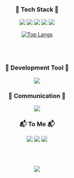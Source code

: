 <div align="center">
  <h3 align="center">🌳 Tech Stack 🌳</h3>
  <p align="center">
    <img src="https://img.shields.io/badge/HTML5-E34F26?logo=HTML5&logoColor=white&style=flat" /> 
    <img src="https://img.shields.io/badge/CSS3-1572B6?logo=CSS3&logoColor=white&style=flat" />
    <img src="https://img.shields.io/badge/JavaScript-F7DF1E?logo=JavaScript&logoColor=white&style=flat">
    <img src="https://img.shields.io/badge/Salesforce-00A1E0?logo=Salesforce&logoColor=white&style=flat">
    <img src="https://img.shields.io/badge/Node.js-339933?logo=Node.js&logoColor=white&style=flat" />
  </p>

  [![Top Langs](https://github-readme-stats.vercel.app/api/top-langs/?username=HongSik-Choi-94&layout=compact&theme=buefy&hide=css)](https://github.com/anuraghazra/github-readme-stats)
  
  <br/>
  <br/>
  
  <h3 align="center">🔨 Development Tool 🔨</h3>
  <p align="center">
    <img src="https://img.shields.io/badge/Visual Studio Code-007ACC?logo=Visual Studio Code&logoColor=white&style=flat" /> 
  </p>
  
  <h3 align="center">💬 Communication 💬</h3>
  <p align="center">
    <img src="https://img.shields.io/badge/Microsoft Teams-6264A7?logo=Microsoft Teams&logoColor=white&style=flat" /> 
  </p>
  
  <h3 align="center">📬 To Me 📬</h3>
  <p align="center">
    <a href="https://blog.naver.com/mike1353"><img src="https://img.shields.io/badge/Naver Blog-03C75A?style=flat-square&logo=Naver&logoColor=white&style=flat&link=https://blog.naver.com/mike1353/"/></a>
    <a href="mailto:94hongsik@gmail.com"><img src="https://img.shields.io/badge/Gmail-EA4335?logo=Gmail&logoColor=white&link=94hongsik@gmail.com&style=flat"/></a>
    <img src="https://img.shields.io/badge/Discord-5865F2?logo=Discord&logoColor=white&style=flat">
  </p>
  
  <br/>
  <br/>
  
  <p align="center">
    <a href="https://hits.seeyoufarm.com"><img src="https://hits.seeyoufarm.com/api/count/incr/badge.svg?url=https%3A%2F%2Fgithub.com%2FChoiHongSik94&count_bg=%23FFC0CB&title_bg=%23E9A1AD&icon=&icon_color=%23E7E7E7&title=hits&edge_flat=false"/></a>
  </p>
</div>
